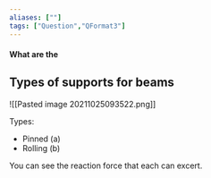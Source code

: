 ```yaml
---
aliases: [""]
tags: ["Question","QFormat3"]
---
```


#### What are the
## Types of supports for beams
![[Pasted image 20211025093522.png]]

Types:
- Pinned (a)
- Rolling (b)

You can see the reaction force that each can excert.